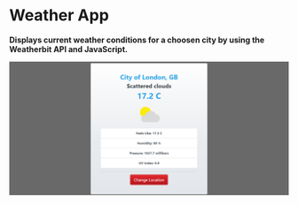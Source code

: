 # Weather App
**Displays current weather conditions for a choosen city by using the Weatherbit API and JavaScript.**

![](https://github.com/bertusrocky/weather_app/blob/master/readme_pic.PNG)
